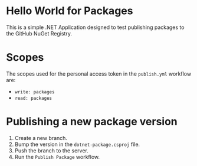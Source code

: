 # Hello World for Packages

This is a simple .NET Application designed to test publishing packages to the
GitHub NuGet Registry.

# Scopes

The scopes used for the personal access token in the `publish.yml` workflow are:

- `write: packages`
- `read: packages`

# Publishing a new package version

1. Create a new branch.
2. Bump the version in the `dotnet-package.csproj` file.
3. Push the branch to the server.
4. Run the `Publish Package` workflow.
